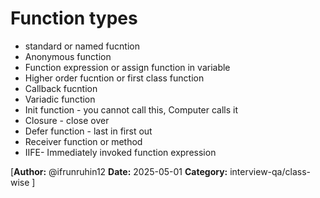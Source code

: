 # Function types

- standard or named fucntion
- Anonymous function
- Function expression or assign function in variable
- Higher order fucntion or first class function
- Callback fucntion
- Variadic function
- Init function - you cannot call this, Computer calls it
- Closure - close over
- Defer function - last in first out
- Receiver function or method
- IIFE- Immediately invoked function expression

[**Author:** @ifrunruhin12
**Date:** 2025-05-01
**Category:** interview-qa/class-wise
]